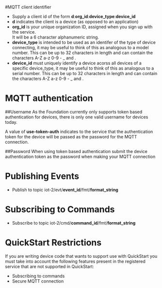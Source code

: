 #MQTT client identifier
* Supply a client id of the form **d**:**org_id**:**device_type**:**device_id**
 * **d** indicates the client is a device (as opposed to an application)
 * **org_id** is your unique organization ID, assigned when you sign up with the service.  
 It will be a 6 character alphanumeric string.
 * **device_type** is intended to be used as an identifer of the type of device connecting, it may be useful to think of this 
 as analogous to a model number.  This can be up to 32 characters in length and can contain the 
 characters A-Z a-z 0-9 - _ and .
 * **device_id** must uniquely identify a device acorss all devices of a specific device_type, it may be useful to think of this 
 as analogous to a serial number.  This can be up to 32 characters in length and can contain the 
 characters A-Z a-z 0-9 - _ and .


# MQTT authentication

##Username
As the Foundation currently only supports token based authentication for devices, there is only one valid username 
for devices today.

A value of **use-token-auth** indicates to the service that the authentication token for the device will be passed 
as the password for the MQTT connection.

##Password
When using token based authentication submit the device authentication token as the password when making your MQTT connection


# Publishing Events
 * Publish to topic iot-2/evt/**event_id**/fmt/**format_string**


# Subscribing to Commands
 * Subscribe to topic iot-2/cmd/**command_id**/fmt/**format_string**


# QuickStart Restrictions
If you are writing device code that wants to support use with QuickStart you must take into account the following 
features present in the registered service that are not supported in QuickStart:
   * Subscribing to commands
   * Secure MQTT connection

